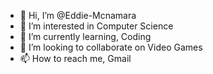 - 👋 Hi, I’m @Eddie-Mcnamara
- 👀 I’m interested in Computer Science
- 🌱 I’m currently learning, Coding 
- 💞️ I’m looking to collaborate on Video Games 
- 📫 How to reach me, Gmail 

<!---
Eddie-Mcnamara/Eddie-Mcnamara is a ✨ special ✨ repository because its `README.md` (this file) appears on your GitHub profile.
You can click the Preview link to take a look at your changes.
--->
